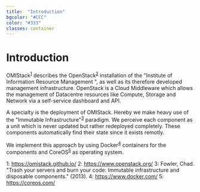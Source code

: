 ```yaml
---
title:  "Introduction"
bgcolor: "#CCC"
color: "#333"
classes: container
---
```


# Introduction

OMIStack<sup>[1](#fn1)</sup> describes the OpenStack<sup>[2](#fn2)</sup> installation of the "Institute of Information Resource Management
", as well as its therefore developed management infrastructure. OpenStack is a Cloud Middleware which allows the management of Datacentre resources like Compute, Storage and Network via a self-service dashboard and API.

A specialty is the deployment of OMIStack. Hereby we make heavy use of the "Immutable Infrastructure"<sup>[3](#fn3)</sup> paradigm. We perceive each component as a unit which is never updated but rather redeployed completely. These components automatically find their state since it exists remotly.  

We implement this approach by using Docker<sup>[4](#fn4)</sup> containers for the components and CoreOS<sup>[5](#fn5)</sup> as operating system.


<a name="fn1">1</a>: https://omistack.github.io/
<a name="fn2">2</a>: https://www.openstack.org/
<a name="fn3">3</a>: Fowler, Chad. "Trash your servers and burn your code: Immutable infrastructure and disposable components." (2013).
<a name="fn4">4</a>: https://www.docker.com/
<a name="fn5">5</a>: https://coreos.com/
